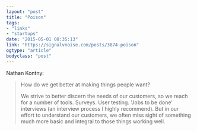 ```yaml
---
layout: "post"
title: "Poison"
tags: 
- "links"
- "startups"
date: "2015-05-01 08:35:13"
link: "https://signalvnoise.com/posts/3874-poison"
ogtype: "article"
bodyclass: "post"
---
```


Nathan Kontny:

> How do we get better at making things people want?
> 
> We strive to better discern the needs of our customers, so we reach for a number of tools. Surveys. User testing. 'Jobs to be done' interviews (an interview process I highly recommend). But in our effort to understand our customers, we often miss sight of something much more basic and integral to those things working well.